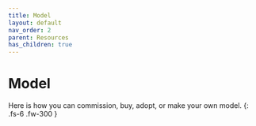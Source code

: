 ```yaml
---
title: Model
layout: default
nav_order: 2
parent: Resources
has_children: true
---
```


# Model

Here is how you can commission, buy, adopt, or make your own model.
{: .fs-6 .fw-300 }
